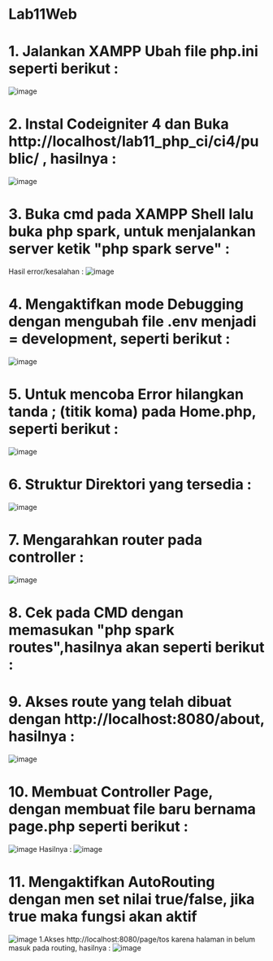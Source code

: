 # Lab11Web

# 1. Jalankan XAMPP Ubah file php.ini seperti berikut :
![image](https://user-images.githubusercontent.com/83681139/175536516-adf596a1-138e-414d-b552-1d3ff9a19706.png)

# 2. Instal Codeigniter 4 dan Buka http://localhost/lab11_php_ci/ci4/public/ , hasilnya :
![image](https://user-images.githubusercontent.com/83681139/175536660-7a76fd5b-8ba9-4d87-a2c0-67be068a43e5.png)

# 3. Buka cmd pada XAMPP Shell lalu buka php spark, untuk menjalankan server ketik "php spark serve" :
Hasil error/kesalahan : 
    ![image](https://user-images.githubusercontent.com/83681139/175537332-98c83600-b88f-44da-9e0f-13a0ff08c50d.png)

# 4. Mengaktifkan mode Debugging dengan mengubah file .env menjadi = development, seperti berikut :
![image](https://user-images.githubusercontent.com/83681139/175537422-e624f056-0493-441d-9284-918c2e68d096.png)

# 5. Untuk mencoba Error hilangkan tanda ; (titik koma) pada Home.php, seperti berikut :
![image](https://user-images.githubusercontent.com/83681139/175537534-1cef4009-5684-4ccc-aee4-5c1a4ea3a40f.png)

# 6. Struktur Direktori yang tersedia :
![image](https://user-images.githubusercontent.com/83681139/175537654-58c877ec-c045-4bb8-af3a-19a1b8696278.png)

# 7. Mengarahkan router pada controller :
![image](https://user-images.githubusercontent.com/83681139/175538185-9e704340-b504-4020-aee5-18c5d4c8ba3f.png)

# 8. Cek pada CMD dengan memasukan "php spark routes",hasilnya akan seperti berikut :

# 9. Akses route yang telah dibuat dengan http://localhost:8080/about, hasilnya :
![image](https://user-images.githubusercontent.com/83681139/175538319-7634f292-bb47-410c-bc62-0d0de85ce16b.png)

# 10. Membuat Controller Page, dengan membuat file baru bernama page.php seperti berikut :
![image](https://user-images.githubusercontent.com/83681139/175538354-dd371887-b1e9-45ab-85f5-264542d9674c.png)
Hasilnya :
![image](https://user-images.githubusercontent.com/83681139/175538455-33b29d69-7f5d-4150-8410-7e3d9b249e42.png)

# 11. Mengaktifkan AutoRouting dengan men set nilai true/false, jika true maka fungsi akan aktif
![image](https://user-images.githubusercontent.com/83681139/175538555-3fc3c0ce-b2b2-46ba-a782-0d1a32a745dc.png)
1.Akses http://localhost:8080/page/tos karena halaman in belum masuk pada routing, hasilnya :
![image](https://user-images.githubusercontent.com/83681139/175538642-a5b59cb6-03b5-4a6f-af99-14e181f21066.png)



    


